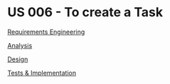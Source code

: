 # US 006 - To create a Task 

[Requirements Engineering](01.requirements-engineering/Requirements-Engineering.md)

[Analysis](02.analysis/Analysis.md)

[Design](03.design/Readme.md)

[Tests & Implementation ](04.tests-and-implementation/Readme.md)
